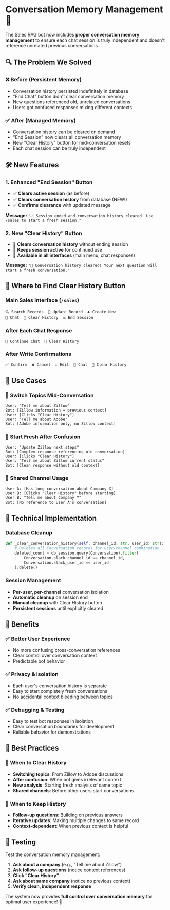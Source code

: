 # Conversation Memory Management 🧠

The Sales RAG bot now includes **proper conversation memory management** to ensure each chat session is truly independent and doesn't reference unrelated previous conversations.

## 🔍 **The Problem We Solved**

### **❌ Before (Persistent Memory)**
- Conversation history persisted indefinitely in database
- "End Chat" button didn't clear conversation memory
- New questions referenced old, unrelated conversations
- Users got confused responses mixing different contexts

### **✅ After (Managed Memory)**
- Conversation history can be cleared on demand
- "End Session" now clears all conversation memory
- New "Clear History" button for mid-conversation resets
- Each chat session can be truly independent

## 🛠️ **New Features**

### **1. Enhanced "End Session" Button**
- ✅ **Clears active session** (as before)
- ✅ **Clears conversation history** from database (NEW!)
- ✅ **Confirms clearance** with updated message

**Message:** `"✅ Session ended and conversation history cleared. Use /sales to start a fresh session."`

### **2. New "Clear History" Button**
- 🧹 **Clears conversation history** without ending session
- 🔄 **Keeps session active** for continued use
- 💬 **Available in all interfaces** (main menu, chat responses)

**Message:** `"🧹 Conversation history cleared! Your next question will start a fresh conversation."`

## 📍 **Where to Find Clear History Button**

### **Main Sales Interface** (`/sales`)
```
🔍 Search Records  📝 Update Record  ➕ Create New
💬 Chat  🧹 Clear History  🔚 End Session
```

### **After Each Chat Response**
```
💬 Continue Chat  🧹 Clear History
```

### **After Write Confirmations**
```
✅ Confirm  ❌ Cancel  ✏️ Edit  💬 Chat  🧹 Clear History
```

## 🎯 **Use Cases**

### **🔄 Switch Topics Mid-Conversation**
```
User: "Tell me about Zillow"
Bot: [Zillow information + previous context]
User: [Clicks "Clear History"]
User: "Tell me about Adobe"  
Bot: [Adobe information only, no Zillow context]
```

### **🧹 Start Fresh After Confusion**
```
User: "Update Zillow next steps"
Bot: [Complex response referencing old conversation]
User: [Clicks "Clear History"]
User: "Tell me about Zillow current status"
Bot: [Clean response without old context]
```

### **👥 Shared Channel Usage**
```
User A: [Has long conversation about Company X]
User B: [Clicks "Clear History" before starting]
User B: "Tell me about Company Y"
Bot: [No reference to User A's conversation]
```

## 🔧 **Technical Implementation**

### **Database Cleanup**
```python
def _clear_conversation_history(self, channel_id: str, user_id: str):
    # Deletes all Conversation records for user/channel combination
    deleted_count = db_session.query(Conversation).filter(
        Conversation.slack_channel_id == channel_id,
        Conversation.slack_user_id == user_id
    ).delete()
```

### **Session Management**
- **Per-user, per-channel** conversation isolation
- **Automatic cleanup** on session end
- **Manual cleanup** with Clear History button
- **Persistent sessions** until explicitly cleared

## 🚀 **Benefits**

### **✅ Better User Experience**
- No more confusing cross-conversation references
- Clear control over conversation context
- Predictable bot behavior

### **✅ Privacy & Isolation**
- Each user's conversation history is separate
- Easy to start completely fresh conversations
- No accidental context bleeding between topics

### **✅ Debugging & Testing**
- Easy to test bot responses in isolation
- Clear conversation boundaries for development
- Reliable behavior for demonstrations

## 📝 **Best Practices**

### **🎯 When to Clear History**
- **Switching topics**: From Zillow to Adobe discussions
- **After confusion**: When bot gives irrelevant context
- **New analysis**: Starting fresh analysis of same topic
- **Shared channels**: Before other users start conversations

### **🔄 When to Keep History**
- **Follow-up questions**: Building on previous answers
- **Iterative updates**: Making multiple changes to same record
- **Context-dependent**: When previous context is helpful

## 🧪 **Testing**

Test the conversation memory management:

1. **Ask about a company** (e.g., "Tell me about Zillow")
2. **Ask follow-up questions** (notice context references)
3. **Click "Clear History"**
4. **Ask about same company** (notice no previous context)
5. **Verify clean, independent response**

The system now provides **full control over conversation memory** for optimal user experience! 🎉 